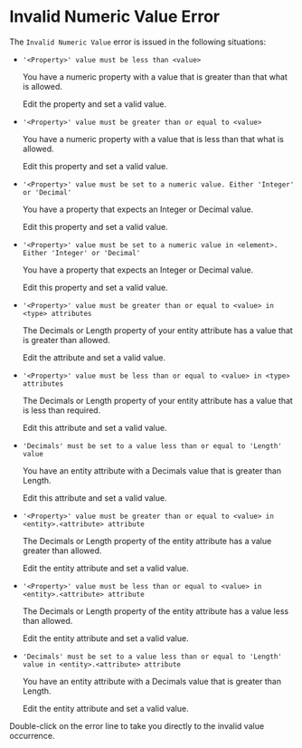 # Invalid Numeric Value Error

The `Invalid Numeric Value` error is issued in the following situations:

* `'<Property>' value must be less than <value>`

  You have a numeric property with a value that is greater than that what is allowed.

  Edit the property and set a valid value.

* `'<Property>' value must be greater than or equal to <value>`

  You have a numeric property with a value that is less than that what is allowed.

  Edit this property and set a valid value.

* `'<Property>' value must be set to a numeric value. Either 'Integer' or 'Decimal'`

  You have a property that expects an Integer or Decimal value.

  Edit this property and set a valid value.

* `'<Property>' value must be set to a numeric value in <element>. Either 'Integer' or 'Decimal'`

  You have a property that expects an Integer or Decimal value.

  Edit this property and set a valid value.

* `'<Property>' value must be greater than or equal to <value> in <type> attributes`

  The Decimals or Length property of your entity attribute has a value that is greater than allowed.

  Edit the attribute and set a valid value.

* `'<Property>' value must be less than or equal to <value> in <type> attributes`

  The Decimals or Length property of your entity attribute has a value that is less than required.

  Edit this attribute and set a valid value.

* `'Decimals' must be set to a value less than or equal to 'Length' value`

  You have an entity attribute with a Decimals value that is greater than Length.

  Edit this attribute and set a valid value.

* `'<Property>' value must be greater than or equal to <value> in <entity>.<attribute> attribute`

  The Decimals or Length property of the entity attribute has a value greater than allowed.

  Edit the entity attribute and set a valid value.

* `'<Property>' value must be less than or equal to <value> in <entity>.<attribute> attribute`

  The Decimals or Length property of the entity attribute has a value less than allowed.

  Edit the entity attribute and set a valid value.

* `'Decimals' must be set to a value less than or equal to 'Length' value in <entity>.<attribute> attribute`

  You have an entity attribute with a Decimals value that is greater than Length.

  Edit the entity attribute and set a valid value.

Double-click on the error line to take you directly to the invalid value occurrence.

